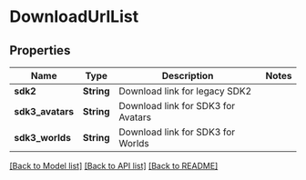 # DownloadUrlList

## Properties

Name | Type | Description | Notes
------------ | ------------- | ------------- | -------------
**sdk2** | **String** | Download link for legacy SDK2 | 
**sdk3_avatars** | **String** | Download link for SDK3 for Avatars | 
**sdk3_worlds** | **String** | Download link for SDK3 for Worlds | 

[[Back to Model list]](../README.md#documentation-for-models) [[Back to API list]](../README.md#documentation-for-api-endpoints) [[Back to README]](../README.md)


